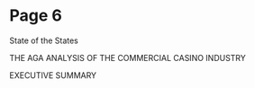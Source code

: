 # Page 6

State of the
States

THE AGA ANALYSIS OF THE COMMERCIAL CASINO INDUSTRY

EXECUTIVE SUMMARY

